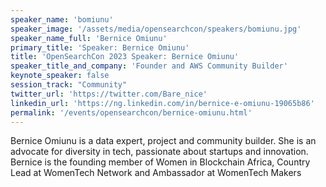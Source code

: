 ```yaml
---
speaker_name: 'bomiunu'
speaker_image: '/assets/media/opensearchcon/speakers/bomiunu.jpg'
speaker_name_full: 'Bernice Omiunu'
primary_title: 'Speaker: Bernice Omiunu'
title: 'OpenSearchCon 2023 Speaker: Bernice Omiunu'
speaker_title_and_company: 'Founder and AWS Community Builder'
keynote_speaker: false
session_track: "Community"
twitter_url: 'https://twitter.com/Bare_nice'
linkedin_url: 'https://ng.linkedin.com/in/bernice-e-omiunu-19065b86'
permalink: '/events/opensearchcon/bernice-omiunu.html'
---
```


Bernice Omiunu is a data expert, project and community builder. She is an advocate for diversity in tech, passionate about startups and innovation. Bernice is the founding member of Women in Blockchain Africa, Country Lead at WomenTech Network and Ambassador at WomenTech Makers

